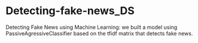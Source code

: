 # Detecting-fake-news_DS
Detecting Fake News using Machine Learning: we built a model using PassiveAgressiveClassifier based on the tfidf matrix that detects fake news.
